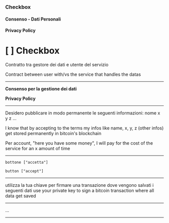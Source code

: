 ### Checkbox 
#### Consenso - Dati Personali
#### Privacy Policy

# [ ] Checkbox 

Contratto tra gestore dei dati e utente del servizio 

Contract between user with/vs the service that handles the datas

---

**Consenso per la gestione dei dati**

**Privacy Policy**

---

Desidero pubblicare in modo permanente le seguenti informazioni: nome x y z ... 

I know that by accepting to the terms my infos like name, x, y, z (other infos) get stored permanently in bitcoin's blockchain

Per account, "here you have some money", I will pay for the cost of the service for an x amount of time


---

    bottone ["accetta"]

    button ["accept"]

---

utilizza la tua chiave per firmare una transazione dove vengono salvati i seguenti dati
use your private key to sign a bitcoin transaction where all data get saved

---

...

---


